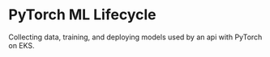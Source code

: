 # PyTorch ML Lifecycle

Collecting data, training, and deploying models used by an api with PyTorch on EKS.
